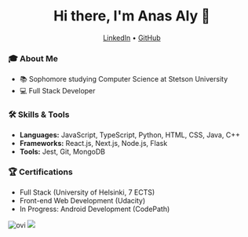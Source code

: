 <h1 align="center">Hi there, I'm Anas Aly 👋</h1>

<p align="center">
  <a href="https://linkedin.com/in/anasaly">LinkedIn</a> •
  <a href="https://github.com/AnasGamal">GitHub</a>
</p>

### 🎓 About Me
- 📚 Sophomore studying Computer Science at Stetson University
- 💻 Full Stack Developer

### 🛠️ Skills & Tools
- **Languages:** JavaScript, TypeScript, Python, HTML, CSS, Java, C++
- **Frameworks:** React.js, Next.js, Node.js, Flask
- **Tools:** Jest, Git, MongoDB

### 🏆 Certifications
- Full Stack (University of Helsinki, 7 ECTS)
- Front-end Web Development (Udacity)
- In Progress: Android Development (CodePath)

<img src="https://github-readme-stats.vercel.app/api/top-langs?username=AnasGamal&show_icons=true&locale=en&layout=compact&theme=chartreuse-dark" alt="ovi" />
<img src="https://github-profile-trophy.vercel.app/?username=AnasGamal&theme=juicyfresh&no-bg=true" />
